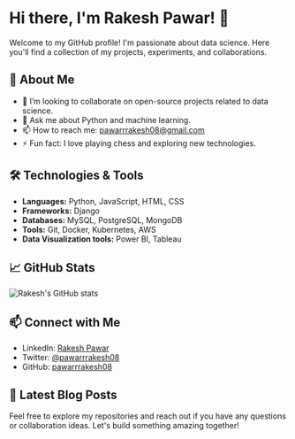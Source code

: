 # Hi there, I'm Rakesh Pawar! 👋

Welcome to my GitHub profile! I'm passionate about data science. Here you'll find a collection of my projects, experiments, and collaborations.

## 🚀 About Me

- 👯 I’m looking to collaborate on open-source projects related to data science.
- 💬 Ask me about Python and machine learning.
- 📫 How to reach me: [pawarrrakesh08@gmail.com](mailto:pawarrrakesh08@gmail.com)
- ⚡ Fun fact: I love playing chess and exploring new technologies.

## 🛠️ Technologies & Tools

- **Languages:** Python, JavaScript, HTML, CSS
- **Frameworks:** Django
- **Databases:** MySQL, PostgreSQL, MongoDB
- **Tools:** Git, Docker, Kubernetes, AWS
- **Data Visualization tools:** Power BI, Tableau

## 📈 GitHub Stats

![Rakesh's GitHub stats](https://github-readme-stats.vercel.app/api?username=pawarrrakesh08&show_icons=true&theme=radical)

## 📫 Connect with Me

- LinkedIn: [Rakesh Pawar](https://www.linkedin.com/in/rakesh-pawar)
- Twitter: [@pawarrrakesh08](https://twitter.com/pawarrrakesh08)
- GitHub: [pawarrrakesh08](https://github.com/pawarrrakesh08)

## 📝 Latest Blog Posts

<!-- BLOG-POST-LIST:START -->
<!-- - [Title of the latest blog post](#)
- [Another blog post title](#) -->
<!-- BLOG-POST-LIST:END -->

<!--  ## 🏆 GitHub Trophies

![GitHub Trophies](https://github-profile-trophy.vercel.app/?username=pawarrrakesh08&theme=radical)

## 🔗 Top Projects

- [Project 1](https://github.com/pawarrrakesh08/project1): Brief description of project 1.
- [Project 2](https://github.com/pawarrrakesh08/project2): Brief description of project 2.
- [Project 3](https://github.com/pawarrrakesh08/project3): Brief description of project 3. -->

Feel free to explore my repositories and reach out if you have any questions or collaboration ideas. Let's build something amazing together!
